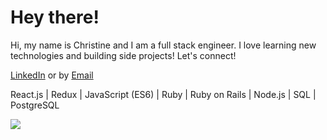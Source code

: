 # Hey there!

Hi, my name is Christine and I am a full stack engineer.
I love learning new technologies and building side projects!
Let's connect!

[LinkedIn](https://www.linkedin.com/in/christineeluu/) 
or by 
[Email](mailto:christine.e.luu@gmail.com)


React.js | Redux | JavaScript (ES6) | Ruby | Ruby on Rails | Node.js | SQL | PostgreSQL

<a href="#"><img align="center" src="https://github-readme-stats.vercel.app/api?username=T1LT&count_private=true&include_all_commits=true&show_icons=true&theme=dark"/></a>
<!---
celuu/celuu is a ✨ special ✨ repository because its `README.md` (this file) appears on your GitHub profile.
You can click the Preview link to take a look at your changes.
--->
